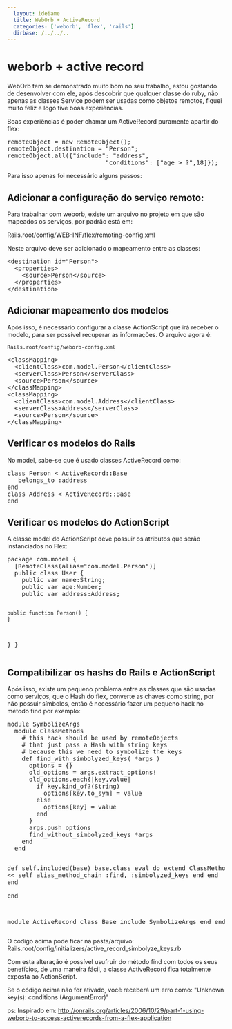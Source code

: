 ```yaml
---
  layout: ideiame
  title: WebOrb + ActiveRecord
  categories: ['weborb', 'flex', 'rails']
  dirbase: /../../..
---
```


# weborb + active record

WebOrb tem se demonstrado muito bom no seu trabalho, estou gostando de desenvolver com ele, após descobrir que qualquer classe do ruby, não apenas as classes Service podem ser usadas como objetos remotos, fiquei muito feliz e logo tive boas experiências.

Boas experiências é poder chamar um ActiveRecord puramente apartir do flex:

<div><pre class="prettyprint">
remoteObject = new RemoteObject();
remoteObject.destination = "Person";
remoteObject.all({"include": "address", 
                           "conditions": ["age > ?",18]});
</pre></div>

Para isso apenas foi necessário alguns passos:

## Adicionar a configuração do serviço remoto:

Para trabalhar com weborb, existe um arquivo no projeto em que são mapeados os serviços, por padrão está em:

   Rails.root/config/WEB-INF/flex/remoting-config.xml

Neste arquivo deve ser adicionado o mapeamento entre as classes:

<div><pre class="prettyprint">
&lt;destination id="Person"&gt;
  &lt;properties&gt;
    &lt;source&gt;Person&lt;/source&gt;
  &lt;/properties&gt;
&lt;/destination&gt;
</pre></div>

## Adicionar mapeamento dos modelos

Após isso, é necessário configurar a classe ActionScript que irá receber o modelo, para ser possível recuperar as informações. O arquivo agora é:

    Rails.root/config/weborb-config.xml

<div><pre class="prettyprint">
&lt;classMapping&gt;
  &lt;clientClass&gt;com.model.Person&lt;/clientClass&gt;
  &lt;serverClass&gt;Person&lt;/serverClass&gt;
  &lt;source&gt;Person&lt;/source&gt;
&lt;/classMapping&gt;
&lt;classMapping&gt;
  &lt;clientClass&gt;com.model.Address&lt;/clientClass&gt;
  &lt;serverClass&gt;Address&lt;/serverClass&gt;
  &lt;source&gt;Person&lt;/source&gt;
&lt;/classMapping&gt;
</pre></div>

## Verificar os modelos do Rails

No model, sabe-se que é usado classes ActiveRecord como:

<div><pre class="prettyprint">
class Person &lt; ActiveRecord::Base
   belongs_to :address
end
class Address &lt; ActiveRecord::Base
end
</pre></div>

## Verificar os modelos do ActionScript

A classe model do ActionScript deve possuir os atributos que serão instanciados no Flex:

<div><pre class="prettyprint">
package com.model {
  [RemoteClass(alias="com.model.Person")]
  public class User {
    public var name:String;
    public var age:Number;
    public var address:Address;
    
    public function Person() {
    }
  }
}
</pre></div>

## Compatibilizar os hashs do Rails e ActionScript 

Após isso, existe um pequeno problema entre as classes que são usadas como serviços, que o Hash do flex, converte as chaves como string, por não possuir símbolos, então é necessário fazer um pequeno hack no método find por exemplo:

<div><pre class="prettyprint">
module SymbolizeArgs 
  module ClassMethods
    # this hack should be used by remoteObjects 
    # that just pass a Hash with string keys
    # because this we need to symbolize the keys
    def find_with_simbolyzed_keys( *args ) 
      options = {}
      old_options = args.extract_options!
      old_options.each{|key,value|
        if key.kind_of?(String) 
          options[key.to_sym] = value 
        else
          options[key] = value
        end
      }
      args.push options
      find_without_simbolyzed_keys *args
    end
  end

  def self.included(base)
    base.class_eval do
      extend ClassMethods
      class &lt;&lt; self
        alias_method_chain :find, :simbolyzed_keys
      end
    end
  end  
end

module ActiveRecord
  class Base
    include SymbolizeArgs
  end
end
</pre></div>

O código acima pode ficar na pasta/arquivo: Rails.root/config/initializers/active\_record\_simbolyze\_keys.rb

Com esta alteração é possível usufruir do método find com todos os seus benefícios, de uma maneira fácil, a classe ActiveRecord fica totalmente exposta ao ActionScript.

Se o código acima não for ativado, você receberá um erro como: "Unknown key(s): conditions (ArgumentError)" 

ps: Inspirado em: <http://onrails.org/articles/2006/10/29/part-1-using-weborb-to-access-activerecords-from-a-flex-application>


